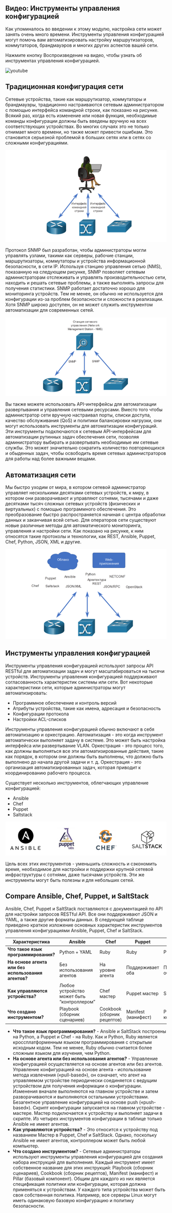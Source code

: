 <!-- 14.5.1 -->
## Видео: Инструменты управления конфигурацией

Как упоминалось во введении к этому модулю, настройка сети может занять очень много времени. Инструменты управления конфигурацией могут помочь вам автоматизировать настройку маршрутизаторов, коммутаторов, брандмауэров и многих других аспектов вашей сети.

Нажмите кнопку Воспроизведение на видео, чтобы узнать об инструментах управления конфигурацией.

![youtube](https://www.youtube.com/watch?v=-EHtbTcC_G4)

<!-- 14.5.2 -->
## Традиционная конфигурация сети

Сетевые устройства, такие как маршрутизатор, коммутаторы и брандмауэры, традиционно настраиваются сетевым администратором с помощью интерфейса командной строки, как показано на рисунке. Всякий раз, когда есть изменение или новая функция, необходимые команды конфигурации должны быть введены вручную на всех соответствующих устройствах. Во многих случаях это не только отнимает много времени, но также может привести ошибкам. Это становится серьезной проблемой в больших сетях или в сетях со сложными конфигурациями.

![](./assets/14.5.2-1.png)
<!-- /courses/ensa-dl/ae8eb39a-34fd-11eb-ba19-f1886492e0e4/aeb686f0-34fd-11eb-ba19-f1886492e0e4/assets/c7392183-1c46-11ea-af56-e368b99e9723.svg -->

<!--
На рисунке показан сетевой администратор, использующий интерфейс командной строки для настройки сетевых устройств. На рисунке изображен сетевой администратор, сидящий за компьютерным столом. Двухсторонние стрелки, помеченные как CLI, указывают от администратора сети на маршрутизатор, коммутатор ATM и коммутатор.
-->

Протокол SNMP был разработан, чтобы администраторы могли управлять узлами, такими как серверы, рабочие станции, маршрутизаторы, коммутаторы и устройства информационной безопасности, в сети IP. Используя станцию управления сетью (NMS), показанную на следующем рисунке, SNMP позволяет сетевым администраторам отслеживать и управлять производительностью сети, находить и решать сетевые проблемы, а также выполнять запросы для получения статистики. SNMP работает достаточно хорошо для мониторинга устройств. Тем не менее, он обычно не используется для конфигурации из-за проблем безопасности и сложности в реализации. Хотя SNMP широко доступен, он не может служить инструментом автоматизации для современных сетей.

![](./assets/14.5.2-2.png)
<!-- /courses/ensa-dl/ae8eb39a-34fd-11eb-ba19-f1886492e0e4/aeb686f0-34fd-11eb-ba19-f1886492e0e4/assets/c7396fa1-1c46-11ea-af56-e368b99e9723.svg -->

<!--
На рисунке показана станция управления сетью (NMS), использующая SNMP для управления сетевыми устройствами. На рисунке представлена станция управления сетью (NMS) с двухсторонними стрелками, обозначенными SNMP, они указывают от NMS к маршрутизатору, коммутатору ATM и коммутатору.
-->

Вы также можете использовать API-интерфейсы для автоматизации развертывания и управления сетевыми ресурсами. Вместо того чтобы администратор сети вручную настраивал порты, списки доступа, качество обслуживания (QoS) и политики балансировки нагрузки, они могут использовать инструменты для автоматизации конфигураций. Эти инструменты подключаются к сетевым API-интерфейсам для автоматизации рутинных задач обеспечения сети, позволяя администратору выбирать и развертывать необходимые им сетевые службы. Это может значительно сократить количество повторяющихся и обыденных задач, чтобы освободить время сетевых администраторов для работы над более важными вещами.

<!-- 14.5.3 -->
## Автоматизация сети

Мы быстро уходим от мира, в котором сетевой администратор управляет несколькими десятками сетевых устройств, к миру, в котором они разворачивают и управляют сотнями, тысячами и даже десятками тысяч сложных сетевых устройств (физических и виртуальных) с помощью программного обеспечения. Это преобразование быстро распространяется начиная с центра обработки данных и заканчивая всей сетью. Для операторов сети существуют новые различные методы для автоматического мониторинга, управления и настройки сети. Как показано на рисунке, к ним относятся такие протоколы и технологии, как REST, Ansible, Puppet, Chef, Python, JSON, XML и другие.

![](./assets/14.5.3.png)
<!-- /courses/ensa-dl/ae8eb39a-34fd-11eb-ba19-f1886492e0e4/aeb686f0-34fd-11eb-ba19-f1886492e0e4/assets/c739bdc0-1c46-11ea-af56-e368b99e9723.svg -->

<!--
На рисунке показаны протоколы и технологии автоматизации сети. На рисунке в верхней части рисунка показаны облачные и веб-приложения со следующими протоколами и технологиями: Puppet, Ansible, Python, REST, NETCONF, Chef, Saltstack, JSON/XML, JSON/RPC и OpenStack. Двухсторонние стрелки указывают из облака, веб-приложений, протоколов и технологий на маршрутизатор, коммутатор и коммутатор ATM.
-->

<!-- 14.5.4 -->
## Инструменты управления конфигурацией

Инструменты управления конфигурацией используют запросы API RESTful для автоматизации задач и могут масштабироваться на тысячи устройств. Инструменты управления конфигурацией поддерживают согласованность характеристик системы или сети. Вот некоторые характеристики сети, которые администраторы могут автоматизировать:

* Программное обеспечение и контроль версий
* Атрибуты устройства, такие как имена, адресация и безопасность
* Конфигурации протокола
* Настройки ACL-списков

Инструменты управления конфигурацией обычно включают в себя автоматизацию и оркестрацию. Автоматизация - это когда инструмент автоматически выполняет задачу в системе. Это может быть настройка интерфейса или развертывание VLAN. Оркестрация - это процесс того, как должны выполняться все эти автоматизированные действия, такие как порядок, в котором они должны быть выполнены, что должно быть выполнено до начала другой задачи и т. д. Оркестрация - это организация автоматизированных задач, которая приводит к координированию рабочего процесса.

Существует несколько инструментов, облегчающих управление конфигурацией:

* Ansible
* Chef
* Puppet
* Saltstack

![](./assets/14.5.4.png)

Цель всех этих инструментов - уменьшить сложность и сэкономить время, необходимое для настройки и поддержки крупной сетевой инфраструктуры с сотнями, даже тысячами устройств. Эти же инструменты могут быть полезны и для небольших сетей.

<!-- 14.5.5 -->
## Compare Ansible, Chef, Puppet, и SaltStack

Ansible, Chef, Puppet и SaltStack поставляются с документацией по API для настройки запросов RESTful API. Все они поддерживают JSON и YAML, а также другие форматы данных. В следующей таблице приведено краткое изложение основных характеристик инструментов управления конфигурациями Ansible, Puppet, Chef и SaltStack.

| Характеристика | Ansible | Chef | Puppet | Saltstack |
| --- | --- | --- | --- | --- |
| **Что такое язык программирования?** | Python + YAML | Ruby | Ruby | Python |
| **На основе агента или без использования агентов?** | Без использования агентов | На уровне агента | Поддерживает оба | Поддерживает оба |
| **Как управляются устройства?** | Любое устройство может быть “контроллером” | Chef мастер | Puppet мастер | Salt мастер |
| **Что создано инструментом?** | Playbook (сборник сценариев) | Cookbook (сборник рецептов) | Manifest (манифест) | Pillar (базовый компонент) |

*   **Что такое язык программирования?** - Ansible и SaltStack построены на Python, а Puppet и Chef - на Ruby. Как и Python, Ruby является кроссплатформенным языком программирования с открытым исходным кодом. Тем не менее, Ruby обычно считается более сложным языком для изучения, чем Python.
*   **На основе агента или без использования агентов?** - Управление конфигурацией осуществляется на основе агентов или без агентов. Управление конфигурацией на основе агента  - использование метода извлечения («pull-based»), он означает, что агент на управляемом устройстве периодически соединяется с ведущим устройством для получения информации о конфигурации. Изменения вначале выполняются на главном устройстве и затем разворачиваются и выполняются  остальными устройствами. Безагентное управление конфигурацией на основе push («push-based»).  Скрипт конфигурации запускается на главном устройстве - мастере. Мастер подключается к устройству и выполняет задачи в скрипте. Из четырех инструментов конфигурации в таблице только Ansible не имеет агентов.
*   **Как управляются устройства?** - Это относится к устройству под названием Мастер в Puppet, Chef и SaltStack. Однако, поскольку Ansible не имеет агентов, контроллером может быть любой компьютер.
*   **Что создано инструментом?** - Сетевые администраторы используют инструменты управления конфигурацией для создания набора инструкций для выполнения. Каждый инструмент имеет собственное название для этих инструкций: Playbook (сборник сценариев), Cookbook (сборник рецептов), Manifest (манифест) и Pillar (базовый компонент). Общим для каждого из них является спецификация политики или конфигурации, которая должна применяться к устройствам. У каждого типа устройства может быть своя собственная политика. Например, все серверы Linux могут иметь одинаковую базовую конфигурацию и политику безопасности.

<!-- 14.5.6 -->
<!-- quiz -->

